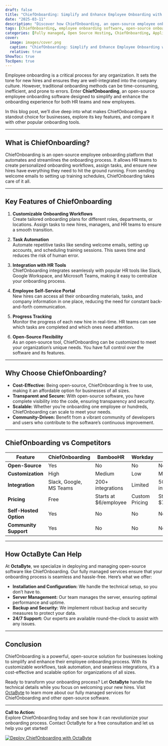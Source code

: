 ```yaml
---
draft: false
title: "ChiefOnboarding: Simplify and Enhance Employee Onboarding with ChiefOnboarding"
date: "2025-03-11"
description: "Discover how ChiefOnboarding, an open-source employee onboarding software, can streamline your onboarding process. Learn about its features, benefits, and how it compares to other onboarding tools. Perfect for HR professionals and businesses looking to improve their onboarding experience."
tags: [ChiefOnboarding, employee onboarding software, open-source onboarding tools, HR software, employee onboarding process, onboarding automation, ChiefOnboarding vs competitors, open-source HR tools]
categories: [Fully managed, Open Source Hosting, ChiefOnboarding, Applications, Crm Erp]
cover:
  image: images/cover.png
  caption: "ChiefOnboarding: Simplify and Enhance Employee Onboarding with ChiefOnboarding"
  relative: true
ShowToc: true
TocOpen: true
---
```



Employee onboarding is a critical process for any organization. It sets the tone for new hires and ensures they are well-integrated into the company culture. However, traditional onboarding methods can be time-consuming, inefficient, and prone to errors. Enter **ChiefOnboarding**, an open-source employee onboarding software designed to simplify and enhance the onboarding experience for both HR teams and new employees.

In this blog post, we’ll dive deep into what makes ChiefOnboarding a standout choice for businesses, explore its key features, and compare it with other popular onboarding tools.

---

## What is ChiefOnboarding?

ChiefOnboarding is an open-source employee onboarding platform that automates and streamlines the onboarding process. It allows HR teams to create personalized onboarding workflows, assign tasks, and ensure new hires have everything they need to hit the ground running. From sending welcome emails to setting up training schedules, ChiefOnboarding takes care of it all.

---

## Key Features of ChiefOnboarding

1. **Customizable Onboarding Workflows**  
   Create tailored onboarding plans for different roles, departments, or locations. Assign tasks to new hires, managers, and HR teams to ensure a smooth transition.

2. **Task Automation**  
   Automate repetitive tasks like sending welcome emails, setting up accounts, and scheduling training sessions. This saves time and reduces the risk of human error.

3. **Integration with HR Tools**  
   ChiefOnboarding integrates seamlessly with popular HR tools like Slack, Google Workspace, and Microsoft Teams, making it easy to centralize your onboarding process.

4. **Employee Self-Service Portal**  
   New hires can access all their onboarding materials, tasks, and company information in one place, reducing the need for constant back-and-forth communication.

5. **Progress Tracking**  
   Monitor the progress of each new hire in real-time. HR teams can see which tasks are completed and which ones need attention.

6. **Open-Source Flexibility**  
   As an open-source tool, ChiefOnboarding can be customized to meet your organization’s unique needs. You have full control over the software and its features.

---

## Why Choose ChiefOnboarding?

- **Cost-Effective:** Being open-source, ChiefOnboarding is free to use, making it an affordable option for businesses of all sizes.
- **Transparent and Secure:** With open-source software, you have complete visibility into the code, ensuring transparency and security.
- **Scalable:** Whether you’re onboarding one employee or hundreds, ChiefOnboarding can scale to meet your needs.
- **Community-Driven:** Benefit from a vibrant community of developers and users who contribute to the software’s continuous improvement.

---

## ChiefOnboarding vs Competitors

| Feature                | ChiefOnboarding       | BambooHR              | Workday               | Sapling               |
|------------------------|-----------------------|-----------------------|-----------------------|-----------------------|
| **Open-Source**        | Yes                   | No                    | No                    | No                    |
| **Customization**      | High                  | Medium                | Low                   | Medium                |
| **Integration**        | Slack, Google, MS Teams | 200+ integrations     | Limited               | 50+ integrations      |
| **Pricing**            | Free                  | Starts at $6/employee | Custom Pricing        | Starts at $7/employee |
| **Self-Hosted Option** | Yes                   | No                    | No                    | No                    |
| **Community Support**  | Yes                   | No                    | No                    | No                    |

---

## How OctaByte Can Help

At **OctaByte**, we specialize in deploying and managing open-source software like ChiefOnboarding. Our fully managed services ensure that your onboarding process is seamless and hassle-free. Here’s what we offer:

- **Installation and Configuration:** We handle the technical setup, so you don’t have to.
- **Server Management:** Our team manages the server, ensuring optimal performance and uptime.
- **Backup and Security:** We implement robust backup and security measures to protect your data.
- **24/7 Support:** Our experts are available round-the-clock to assist with any issues.

---

## Conclusion

ChiefOnboarding is a powerful, open-source solution for businesses looking to simplify and enhance their employee onboarding process. With its customizable workflows, task automation, and seamless integrations, it’s a cost-effective and scalable option for organizations of all sizes.

Ready to transform your onboarding process? Let **OctaByte** handle the technical details while you focus on welcoming your new hires. Visit [OctaByte](https://octabyte.io) to learn more about our fully managed services for ChiefOnboarding and other open-source software.

---

**Call to Action:**  
Explore ChiefOnboarding today and see how it can revolutionize your onboarding process. Contact OctaByte for a free consultation and let us help you get started!

[![Deploy ChiefOnboarding with OctaByte](/images/deploy-on-octabyte.png)](https://octabyte.io/fully-managed-open-source-services/applications/crm-erp/chiefonboarding)